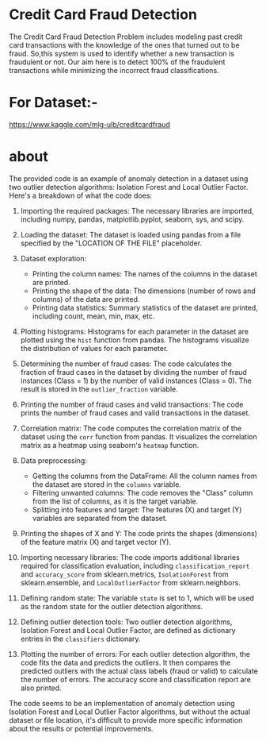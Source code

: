 # Credit Card Fraud Detection
The Credit Card Fraud Detection Problem includes modeling past credit card transactions with the knowledge of the ones that turned out to be fraud. So,this system is used to identify whether a new transaction is fraudulent or not. Our aim here is to detect 100% of the fraudulent transactions while minimizing the incorrect fraud classifications.

# For Dataset:-
https://www.kaggle.com/mlg-ulb/creditcardfraud


# about

The provided code is an example of anomaly detection in a dataset using two outlier detection algorithms: Isolation Forest and Local Outlier Factor. Here's a breakdown of what the code does:

1. Importing the required packages: The necessary libraries are imported, including numpy, pandas, matplotlib.pyplot, seaborn, sys, and scipy.

2. Loading the dataset: The dataset is loaded using pandas from a file specified by the "LOCATION OF THE FILE" placeholder.

3. Dataset exploration:
   - Printing the column names: The names of the columns in the dataset are printed.
   - Printing the shape of the data: The dimensions (number of rows and columns) of the data are printed.
   - Printing data statistics: Summary statistics of the dataset are printed, including count, mean, min, max, etc.

4. Plotting histograms: Histograms for each parameter in the dataset are plotted using the `hist` function from pandas. The histograms visualize the distribution of values for each parameter.

5. Determining the number of fraud cases: The code calculates the fraction of fraud cases in the dataset by dividing the number of fraud instances (Class = 1) by the number of valid instances (Class = 0). The result is stored in the `outlier_fraction` variable.

6. Printing the number of fraud cases and valid transactions: The code prints the number of fraud cases and valid transactions in the dataset.

7. Correlation matrix: The code computes the correlation matrix of the dataset using the `corr` function from pandas. It visualizes the correlation matrix as a heatmap using seaborn's `heatmap` function.

8. Data preprocessing:
   - Getting the columns from the DataFrame: All the column names from the dataset are stored in the `columns` variable.
   - Filtering unwanted columns: The code removes the "Class" column from the list of columns, as it is the target variable.
   - Splitting into features and target: The features (X) and target (Y) variables are separated from the dataset.

9. Printing the shapes of X and Y: The code prints the shapes (dimensions) of the feature matrix (X) and target vector (Y).

10. Importing necessary libraries: The code imports additional libraries required for classification evaluation, including `classification_report` and `accuracy_score` from sklearn.metrics, `IsolationForest` from sklearn.ensemble, and `LocalOutlierFactor` from sklearn.neighbors.

11. Defining random state: The variable `state` is set to 1, which will be used as the random state for the outlier detection algorithms.

12. Defining outlier detection tools: Two outlier detection algorithms, Isolation Forest and Local Outlier Factor, are defined as dictionary entries in the `classifiers` dictionary.

13. Plotting the number of errors: For each outlier detection algorithm, the code fits the data and predicts the outliers. It then compares the predicted outliers with the actual class labels (fraud or valid) to calculate the number of errors. The accuracy score and classification report are also printed.

The code seems to be an implementation of anomaly detection using Isolation Forest and Local Outlier Factor algorithms, but without the actual dataset or file location, it's difficult to provide more specific information about the results or potential improvements.
